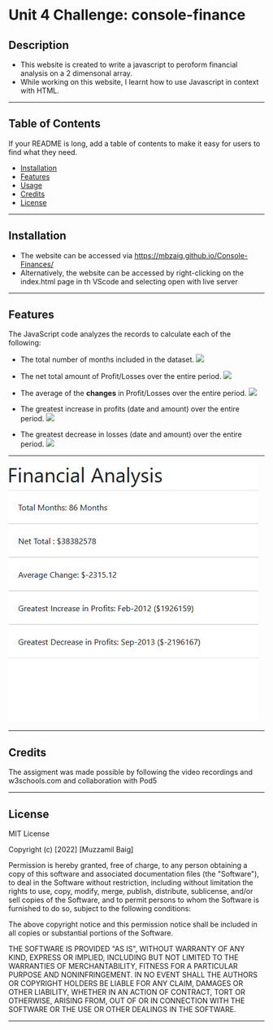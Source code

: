 # Unit 4 Challenge: console-finance

## Description

- This website is created to write a javascript to peroform financial analysis on a 2 dimensonal array.
- While working on this website, I learnt how to use Javascript in context with HTML.

---
## Table of Contents 

If your README is long, add a table of contents to make it easy for users to find what they need.

- [Installation](#installation)
- [Features](#Features)
- [Usage](#usage)
- [Credits](#credits)
- [License](#license)

---
## Installation

- The website can be accessed via https://mbzaig.github.io/Console-Finances/
- Alternatively, the website can be accessed by right-clicking on the index.html page in th VScode and selecting open with live server

---
## Features 

The JavaScript code analyzes the records to calculate each of the following:

- The total number of months included in the dataset. ![](https://img.shields.io/badge/Status%20---100%25-brightgreen)

- The net total amount of Profit/Losses over the entire period. ![](https://img.shields.io/badge/Status%20---100%25-brightgreen)

- The average of the **changes** in Profit/Losses over the entire period. ![](https://img.shields.io/badge/Status%20---100%25-brightgreen)

- The greatest increase in profits (date and amount) over the entire period. ![](https://img.shields.io/badge/Status%20---100%25-brightgreen)

- The greatest decrease in losses (date and amount) over the entire period. ![](https://img.shields.io/badge/Status%20---100%25-brightgreen)

     

---

    
![Site Demo](/images/Demo.png) 


---
## Credits

The assigment was made possible by following the video recordings and w3schools.com
and collaboration with Pod5

---
## License

MIT License

Copyright (c) [2022] [Muzzamil Baig]

Permission is hereby granted, free of charge, to any person obtaining a copy
of this software and associated documentation files (the "Software"), to deal
in the Software without restriction, including without limitation the rights
to use, copy, modify, merge, publish, distribute, sublicense, and/or sell
copies of the Software, and to permit persons to whom the Software is
furnished to do so, subject to the following conditions:

The above copyright notice and this permission notice shall be included in all
copies or substantial portions of the Software.

THE SOFTWARE IS PROVIDED "AS IS", WITHOUT WARRANTY OF ANY KIND, EXPRESS OR
IMPLIED, INCLUDING BUT NOT LIMITED TO THE WARRANTIES OF MERCHANTABILITY,
FITNESS FOR A PARTICULAR PURPOSE AND NONINFRINGEMENT. IN NO EVENT SHALL THE
AUTHORS OR COPYRIGHT HOLDERS BE LIABLE FOR ANY CLAIM, DAMAGES OR OTHER
LIABILITY, WHETHER IN AN ACTION OF CONTRACT, TORT OR OTHERWISE, ARISING FROM,
OUT OF OR IN CONNECTION WITH THE SOFTWARE OR THE USE OR OTHER DEALINGS IN THE
SOFTWARE.

---


